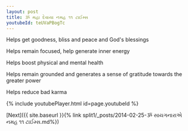 ```yaml
---
layout: post
title: ૐ મહા દેવાયા નમહ ૧૧ ટાઈમ્સ
youtubeId: teUVaPBogTc
---
```

 
 
Helps get goodness, bliss and peace and God's blessings
 
Helps remain focused, help generate inner energy 
 
Helps boost physical and mental health 
 
Helps remain grounded and generates a sense of gratitude towards the greater power 
 
Helps reduce bad karma
 
 
 
 


{% include youtubePlayer.html id=page.youtubeId %}
 
[Next]({{ site.baseurl }}{% link  split1/_posts/2014-02-25-ૐ સાયગનારાએ નમહ ૧૧ ટાઈમ્સ.md%})
 
